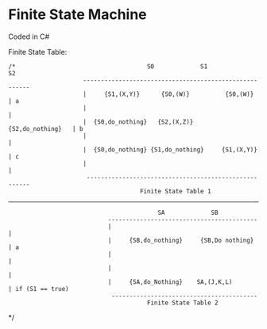 # Finite State Machine

Coded in C#

Finite State Table: 

    /*                                     S0             S1               S2  
                         -------------------------------------------------------
                         |     {S1,(X,Y)}      {S0,(W)}          {S0,(W)}       | a
                         |                                                      |    
                         |  {S0,do_nothing}   {S2,(X,Z)}      {S2,do_nothing}   | b             
                         |                                                      |
                         |  {S0,do_nothing} {S1,do_nothing}     {S1,(X,Y)}      | c
                         |                                                      |
                          ------------------------------------------------------
                                         Finite State Table 1
 --------------------------------------------------------------------------------------------------------------
 
                                              SA             SB                
                                ------------------------------------------
                                |                                         | 
                                |     {SB,do_nothing}     {SB,Do nothing} | a
                                |                                         |
                                |                                         |
                                |     {SA,do_Nothing}    SA,(J,K,L)       | if (S1 == true)
                                 -----------------------------------------
                                           Finite State Table 2
 */
